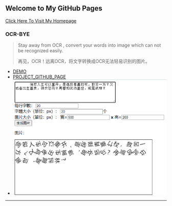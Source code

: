 ## Welcome to My GitHub Pages
[Click Here To Visit My Homepage](https://zhangxujie.top) 

### OCR-BYE
> Stay away from OCR , convert your words into image which can not be recognized easily. 
>
> 再见，OCR！远离OCR，将文字转换成OCR无法轻易识别的图片。
- [DEMO](pages\ocr-bye\index.html)
- [PROJECT_GITHUB_PAGE](https://github.com/Leisurelybear/ocr-bye) 
- ![GITHUB PAGE](pages\ocr-bye\img\img1.png) 





---

